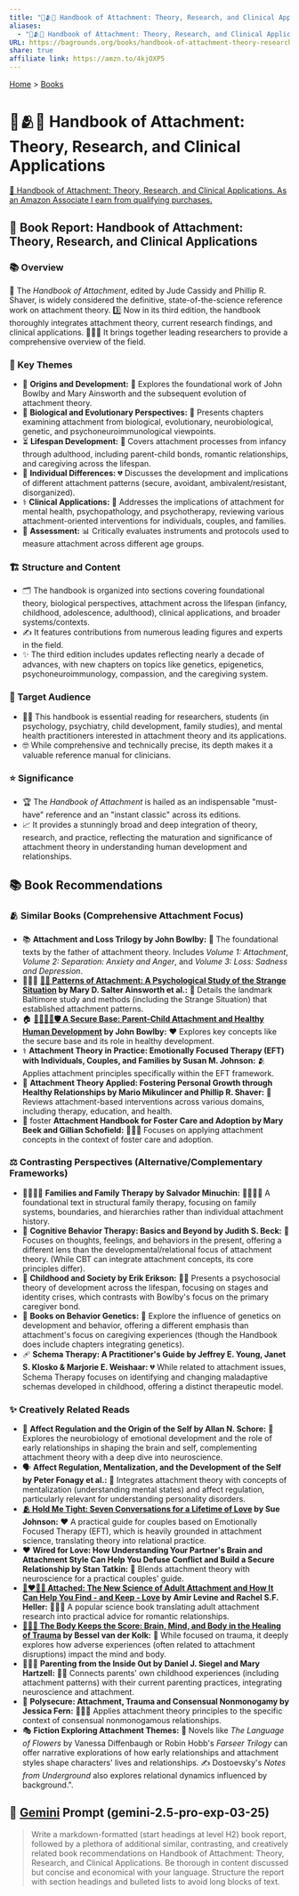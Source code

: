 ```yaml
---
title: "📖🫂🥼 Handbook of Attachment: Theory, Research, and Clinical Applications"
aliases:
  - "📖🫂🥼 Handbook of Attachment: Theory, Research, and Clinical Applications"
URL: https://bagrounds.org/books/handbook-of-attachment-theory-research-and-clinical-applications
share: true
affiliate link: https://amzn.to/4kjOXP5
---
```

[Home](../index.md) > [Books](./index.md)  
# 📖🫂🥼 Handbook of Attachment: Theory, Research, and Clinical Applications  
[🛒 Handbook of Attachment: Theory, Research, and Clinical Applications. As an Amazon Associate I earn from qualifying purchases.](https://amzn.to/4kjOXP5)  
  
## 📖 Book Report: Handbook of Attachment: Theory, Research, and Clinical Applications  
  
### 📚 Overview  
📖 The *Handbook of Attachment*, edited by Jude Cassidy and Phillip R. Shaver, is widely considered the definitive, state-of-the-science reference work on attachment theory. 3️⃣ Now in its third edition, the handbook thoroughly integrates attachment theory, current research findings, and clinical applications. 🧑‍🤝‍🧑 It brings together leading researchers to provide a comprehensive overview of the field.  
  
### 🔑 Key Themes  
* 🌱 **Origins and Development:** 👶 Explores the foundational work of John Bowlby and Mary Ainsworth and the subsequent evolution of attachment theory.  
* 🧠 **Biological and Evolutionary Perspectives:** 🧬 Presents chapters examining attachment from biological, evolutionary, neurobiological, genetic, and psychoneuroimmunological viewpoints.  
* ⏳ **Lifespan Development:** 👶 Covers attachment processes from infancy through adulthood, including parent-child bonds, romantic relationships, and caregiving across the lifespan.  
* 👤 **Individual Differences:** 💔 Discusses the development and implications of different attachment patterns (secure, avoidant, ambivalent/resistant, disorganized).  
* ⚕️ **Clinical Applications:** 🏥 Addresses the implications of attachment for mental health, psychopathology, and psychotherapy, reviewing various attachment-oriented interventions for individuals, couples, and families.  
* 🔬 **Assessment:** 📊 Critically evaluates instruments and protocols used to measure attachment across different age groups.  
  
### 🏗️ Structure and Content  
* 🗂️ The handbook is organized into sections covering foundational theory, biological perspectives, attachment across the lifespan (infancy, childhood, adolescence, adulthood), clinical applications, and broader systems/contexts.  
* ✍️ It features contributions from numerous leading figures and experts in the field.  
* ✨ The third edition includes updates reflecting nearly a decade of advances, with new chapters on topics like genetics, epigenetics, psychoneuroimmunology, compassion, and the caregiving system.  
  
### 🎯 Target Audience  
* 👨‍⚕️ This handbook is essential reading for researchers, students (in psychology, psychiatry, child development, family studies), and mental health practitioners interested in attachment theory and its applications.  
* 🤓 While comprehensive and technically precise, its depth makes it a valuable reference manual for clinicians.  
  
### ⭐ Significance  
* 🏆 The *Handbook of Attachment* is hailed as an indispensable "must-have" reference and an "instant classic" across its editions.  
* 📈 It provides a stunningly broad and deep integration of theory, research, and practice, reflecting the maturation and significance of attachment theory in understanding human development and relationships.  
  
## 📚 Book Recommendations  
  
### 🫂 Similar Books (Comprehensive Attachment Focus)  
* 📚 **Attachment and Loss Trilogy by John Bowlby:** 👴 The foundational texts by the father of attachment theory. Includes *Volume 1: Attachment*, *Volume 2: Separation: Anxiety and Anger*, and *Volume 3: Loss: Sadness and Depression*.  
* 👩‍👧‍👦 **[👶🤔 Patterns of Attachment: A Psychological Study of the Strange Situation](./patterns-of-attachment-a-psychological-study-of-the-strange-situation.md) by Mary D. Salter Ainsworth et al.:** 📍 Details the landmark Baltimore study and methods (including the Strange Situation) that established attachment patterns.  
* 🏠 **[👨‍👩‍👧‍👦🛡️ A Secure Base: Parent-Child Attachment and Healthy Human Development](./a-secure-base-parent-child-attachment-and-healthy-human-development.md) by John Bowlby:** ❤️ Explores key concepts like the secure base and its role in healthy development.  
* ⚕️ **Attachment Theory in Practice: Emotionally Focused Therapy (EFT) with Individuals, Couples, and Families by Susan M. Johnson:** 🫂 Applies attachment principles specifically within the EFT framework.  
* 🌱 **Attachment Theory Applied: Fostering Personal Growth through Healthy Relationships by Mario Mikulincer and Phillip R. Shaver:** 🔬 Reviews attachment-based interventions across various domains, including therapy, education, and health.  
* 🧑‍ foster **Attachment Handbook for Foster Care and Adoption by Mary Beek and Gillian Schofield:** 👩‍👧‍👦 Focuses on applying attachment concepts in the context of foster care and adoption.  
  
### ⚖️ Contrasting Perspectives (Alternative/Complementary Frameworks)  
* 👨‍👩‍👧‍👦 **Families and Family Therapy by Salvador Minuchin:** 👨‍👩‍👧‍👦 A foundational text in structural family therapy, focusing on family systems, boundaries, and hierarchies rather than individual attachment history.  
* 🧠 **Cognitive Behavior Therapy: Basics and Beyond by Judith S. Beck:** 🤔 Focuses on thoughts, feelings, and behaviors in the present, offering a different lens than the developmental/relational focus of attachment theory. (While CBT can integrate attachment concepts, its core principles differ).  
* 🧒 **Childhood and Society by Erik Erikson:** 🧑‍🎓 Presents a psychosocial theory of development across the lifespan, focusing on stages and identity crises, which contrasts with Bowlby's focus on the primary caregiver bond.  
* 🧬 **Books on Behavior Genetics:** 🔬 Explore the influence of genetics on development and behavior, offering a different emphasis than attachment's focus on caregiving experiences (though the Handbook does include chapters integrating genetics).  
* 🩹 **Schema Therapy: A Practitioner's Guide by Jeffrey E. Young, Janet S. Klosko & Marjorie E. Weishaar:** 💔 While related to attachment issues, Schema Therapy focuses on identifying and changing maladaptive schemas developed in childhood, offering a distinct therapeutic model.  
  
### ✨ Creatively Related Reads  
* 🧠 **Affect Regulation and the Origin of the Self by Allan N. Schore:** 🧬 Explores the neurobiology of emotional development and the role of early relationships in shaping the brain and self, complementing attachment theory with a deep dive into neuroscience.  
* 🗣️ **Affect Regulation, Mentalization, and the Development of the Self by Peter Fonagy et al.:** 🧠 Integrates attachment theory with concepts of mentalization (understanding mental states) and affect regulation, particularly relevant for understanding personality disorders.  
* **[🫂 Hold Me Tight: Seven Conversations for a Lifetime of Love](./hold-me-tight-seven-conversations-for-a-lifetime-of-love.md) by Sue Johnson:** ❤️ A practical guide for couples based on Emotionally Focused Therapy (EFT), which is heavily grounded in attachment science, translating theory into relational practice.  
* ❤️ **Wired for Love: How Understanding Your Partner's Brain and Attachment Style Can Help You Defuse Conflict and Build a Secure Relationship by Stan Tatkin:** 🧠 Blends attachment theory with neuroscience for a practical couples' guide.  
* **[🧑‍❤️‍🧑🔗 Attached: The New Science of Adult Attachment and How It Can Help You Find - and Keep - Love](./attached-the-new-science-of-adult-attachment-and-how-it-can-help-you-find-and-keep-love.md) by Amir Levine and Rachel S.F. Heller:** 🧑‍🤝‍🧑 A popular science book translating adult attachment research into practical advice for romantic relationships.  
* **[🤕🎼🧠 The Body Keeps the Score: Brain, Mind, and Body in the Healing of Trauma](./the-body-keeps-the-score-brain-mind-and-body-in-the-healing-of-trauma.md) by Bessel van der Kolk:** 🧠 While focused on trauma, it deeply explores how adverse experiences (often related to attachment disruptions) impact the mind and body.  
* 👩‍👧‍👦 **Parenting from the Inside Out by Daniel J. Siegel and Mary Hartzell:** 🧑‍🍼 Connects parents' own childhood experiences (including attachment patterns) with their current parenting practices, integrating neuroscience and attachment.  
* 💞 **Polysecure: Attachment, Trauma and Consensual Nonmonogamy by Jessica Fern:** 🧑‍🤝‍🧑 Applies attachment theory principles to the specific context of consensual nonmonogamous relationships.  
* 🎭 **Fiction Exploring Attachment Themes:** 📖 Novels like *The Language of Flowers* by Vanessa Diffenbaugh or Robin Hobb's *Farseer Trilogy* can offer narrative explorations of how early relationships and attachment styles shape characters' lives and relationships. ✍️ Dostoevsky's *Notes from Underground* also explores relational dynamics influenced by background.".  
  
## 💬 [Gemini](../software/gemini.md) Prompt (gemini-2.5-pro-exp-03-25)  
> Write a markdown-formatted (start headings at level H2) book report, followed by a plethora of additional similar, contrasting, and creatively related book recommendations on Handbook of Attachment: Theory, Research, and Clinical Applications. Be thorough in content discussed but concise and economical with your language. Structure the report with section headings and bulleted lists to avoid long blocks of text.